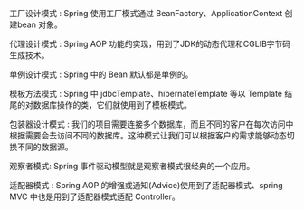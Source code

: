 工厂设计模式 : Spring 使用工厂模式通过 BeanFactory、ApplicationContext 创建bean 对象。

代理设计模式 : Spring AOP 功能的实现，用到了JDK的动态代理和CGLIB字节码生成技术。

单例设计模式 : Spring 中的 Bean 默认都是单例的。

模板方法模式 : Spring 中 jdbcTemplate、hibernateTemplate 等以 Template 结尾的对数据库操作的类，它们就使用到了模板模式。

包装器设计模式 : 我们的项目需要连接多个数据库，而且不同的客户在每次访问中根据需要会去访问不同的数据库。这种模式让我们可以根据客户的需求能够动态切换不同的数据源。

观察者模式: Spring 事件驱动模型就是观察者模式很经典的一个应用。

适配器模式 : Spring AOP 的增强或通知(Advice)使用到了适配器模式、spring MVC 中也是用到了适配器模式适配 Controller。